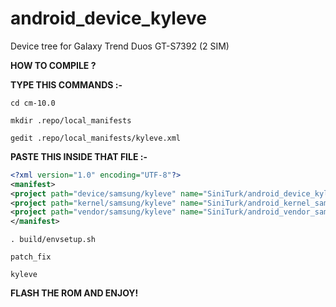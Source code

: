 android_device_kyleve
======================

Device tree for Galaxy Trend Duos GT-S7392 (2 SIM)

<b>HOW TO COMPILE ?</b>

<b>TYPE THIS COMMANDS :- </b>

`cd cm-10.0`

`mkdir .repo/local_manifests`

`gedit .repo/local_manifests/kyleve.xml `

<b>PASTE THIS INSIDE THAT FILE :- </b>


```xml
<?xml version="1.0" encoding="UTF-8"?>
<manifest>
<project path="device/samsung/kyleve" name="SiniTurk/android_device_kyleve" revision="cm-10.0" />
<project path="kernel/samsung/kyleve" name="SiniTurk/android_kernel_samsung_kylevexx" revision="stock" />
<project path="vendor/samsung/kyleve" name="SiniTurk/android_vendor_samsung_kyleve" revision="cm-10.0" />
</manifest>
```

`. build/envsetup.sh `

`patch_fix`

`kyleve `

<b>FLASH THE ROM AND ENJOY!</b>
